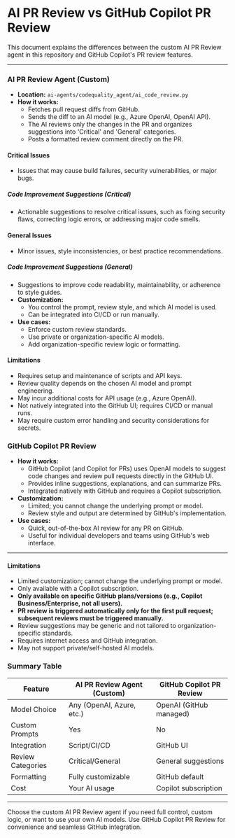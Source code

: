 # AI PR Review vs GitHub Copilot PR Review

This document explains the differences between the custom AI PR Review agent in this repository and GitHub Copilot's PR review features.

---

### AI PR Review Agent (Custom)
- **Location:** `ai-agents/codequality_agent/ai_code_review.py`
- **How it works:**
  - Fetches pull request diffs from GitHub.
  - Sends the diff to an AI model (e.g., Azure OpenAI, OpenAI API).
  - The AI reviews only the changes in the PR and organizes suggestions into 'Critical' and 'General' categories.
  - Posts a formatted review comment directly on the PR.

#### Critical Issues
- Issues that may cause build failures, security vulnerabilities, or major bugs.

##### Code Improvement Suggestions (Critical)
- Actionable suggestions to resolve critical issues, such as fixing security flaws, correcting logic errors, or addressing major code smells.

#### General Issues
- Minor issues, style inconsistencies, or best practice recommendations.

##### Code Improvement Suggestions (General)
- Suggestions to improve code readability, maintainability, or adherence to style guides.
- **Customization:**
  - You control the prompt, review style, and which AI model is used.
  - Can be integrated into CI/CD or run manually.
- **Use cases:**
  - Enforce custom review standards.
  - Use private or organization-specific AI models.
  - Add organization-specific review logic or formatting.

#### Limitations
- Requires setup and maintenance of scripts and API keys.
- Review quality depends on the chosen AI model and prompt engineering.
- May incur additional costs for API usage (e.g., Azure OpenAI).
- Not natively integrated into the GitHub UI; requires CI/CD or manual runs.
- May require custom error handling and security considerations for secrets.

### GitHub Copilot PR Review
- **How it works:**
  - GitHub Copilot (and Copilot for PRs) uses OpenAI models to suggest code changes and review pull requests directly in the GitHub UI.
  - Provides inline suggestions, explanations, and can summarize PRs.
  - Integrated natively with GitHub and requires a Copilot subscription.
- **Customization:**
  - Limited; you cannot change the underlying prompt or model.
  - Review style and output are determined by GitHub's implementation.
- **Use cases:**
  - Quick, out-of-the-box AI review for any PR on GitHub.
  - Useful for individual developers and teams using GitHub's web interface.

---

#### Limitations
- Limited customization; cannot change the underlying prompt or model.
- Only available with a Copilot subscription.
- **Only available on specific GitHub plans/versions (e.g., Copilot Business/Enterprise, not all users).**
- **PR review is triggered automatically only for the first pull request; subsequent reviews must be triggered manually.**
- Review suggestions may be generic and not tailored to organization-specific standards.
- Requires internet access and GitHub integration.
- May not support private/self-hosted AI models.

### Summary Table

| Feature                | AI PR Review Agent (Custom) | GitHub Copilot PR Review |
|------------------------|-----------------------------|--------------------------|
| Model Choice           | Any (OpenAI, Azure, etc.)   | OpenAI (GitHub managed)  |
| Custom Prompts         | Yes                         | No                       |
| Integration            | Script/CI/CD                | GitHub UI                |
| Review Categories      | Critical/General            | General suggestions      |
| Formatting             | Fully customizable          | GitHub default           |
| Cost                   | Your AI usage               | Copilot subscription     |

---

Choose the custom AI PR Review agent if you need full control, custom logic, or want to use your own AI models. Use GitHub Copilot PR Review for convenience and seamless GitHub integration.
